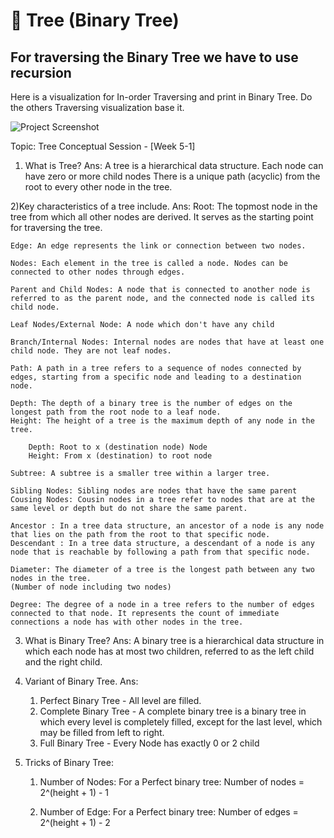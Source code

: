 # 📌 Tree (Binary Tree)

## For traversing the Binary Tree we have to use recursion

Here is a visualization for In-order Traversing and print in Binary Tree. Do the others Traversing visualization base it.

![Project Screenshot](asset/Untitled-2025-05-16-1832%20(1).png)



Topic: Tree
Conceptual Session - [Week 5-1]

1) What is Tree?
Ans: 
    A tree is a hierarchical data structure. 
    Each node can have zero or more child nodes
    There is a unique path (acyclic) from the root to every other node in the tree.

2)Key characteristics of a tree include.
Ans:
    Root: The topmost node in the tree from which all other nodes are derived. It serves as the starting point for traversing the tree.

    Edge: An edge represents the link or connection between two nodes. 

    Nodes: Each element in the tree is called a node. Nodes can be connected to other nodes through edges.

    Parent and Child Nodes: A node that is connected to another node is referred to as the parent node, and the connected node is called its child node.

    Leaf Nodes/External Node: A node which don't have any child

    Branch/Internal Nodes: Internal nodes are nodes that have at least one child node. They are not leaf nodes.

    Path: A path in a tree refers to a sequence of nodes connected by edges, starting from a specific node and leading to a destination node.

    Depth: The depth of a binary tree is the number of edges on the longest path from the root node to a leaf node. 
    Height: The height of a tree is the maximum depth of any node in the tree.

        Depth: Root to x (destination node) Node
        Height: From x (destination) to root node 

    Subtree: A subtree is a smaller tree within a larger tree. 

    Sibling Nodes: Sibling nodes are nodes that have the same parent
    Cousing Nodes: Cousin nodes in a tree refer to nodes that are at the same level or depth but do not share the same parent.

    Ancestor : In a tree data structure, an ancestor of a node is any node that lies on the path from the root to that specific node.
    Descendant : In a tree data structure, a descendant of a node is any node that is reachable by following a path from that specific node.

    Diameter: The diameter of a tree is the longest path between any two nodes in the tree.
    (Number of node including two nodes)

    Degree: The degree of a node in a tree refers to the number of edges connected to that node. It represents the count of immediate connections a node has with other nodes in the tree.

3) What is Binary Tree?
Ans:
    A binary tree is a hierarchical data structure in which each node has at most two children, referred to as the left child and the right child. 

4) Variant of Binary Tree.
Ans:
    1) Perfect Binary Tree - All level are filled.
    2) Complete Binary Tree - A complete binary tree is a binary tree in which every level is completely filled, except for the last level, which may be filled from left to right.
    3) Full Binary Tree - Every Node has exactly 0 or 2 child

5) Tricks of Binary Tree:
    1) Number of Nodes:
    For a Perfect binary tree: Number of nodes = 2^(height + 1) - 1 

    2) Number of Edge:
    For a Perfect binary tree: Number of edges = 2^(height + 1) - 2
   